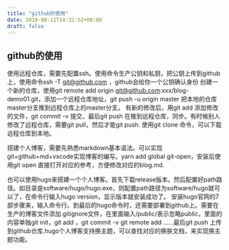 ```yaml
---
title: "github的使用"
date: 2019-08-11T14:32:52+08:00
draft: false
---
```


## github的使用
   使用远程仓库，需要先配置ssh。使用命令生产公钥和私钥，把公钥上传到github上，使用命令ssh -T git@github.com ，github会给你一个公钥确认身份
    创建一个新的仓库，使用git remote add origin git@github.com:xxx/blog-demo01.git，添加一个远程仓库地址，git push -u origin master 把本地的仓库master分支推到远程仓库上的master分支。
    有新的修改后，用git add 添加修改的文件，git commit -v 提交，最后git push 在推到远程仓库，同步。有时候别人修改了远程仓库，需要git pull，然后才能git push. 
    使用git clone 命令，可以下载远程仓库到本地。
    
搭建个人博客，需要先熟悉markdown基本语法。可以实现git+github+md+vscode实现博客的编写。yarn add global git-open，安装后使用git open 直接打开对应的参考，方便修改对应的blog.md.

也可以使用hugo来搭建一个个人博客。首先下载release版本。然后配置好path路径。如目录是software/hugo/hugo.exe，则配置path路径为software/hugo就可以了，在命令行输入hugo version，显示版本就安装成功了。
安装hugo官网的7部步骤来，输入命令行。到最后的hugo命令时，还需要部署到github上。需要在生产的博客文件添加.gitignore文件，在里面输入/public/表示忽略public，里面的内容单独git init，git add ，git commit -v git remote add ......最后git push 上传到github仓库.hugo个人博客支持换主题，可以查找对应的换肤文档，来实现换主题功能。



